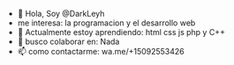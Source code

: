 - 👋 Hola, Soy @DarkLeyh
-   me interesa: la programacion y el desarrollo web
- 🌱 Actualmente estoy aprendiendo: html css js php y C++ 
- 💞️ busco colaborar en: Nada
- 📫 como contactarme: wa.me/+15092553426

<!---
DarkLeyh/DarkLeyh is a ✨ special ✨ repository because its `README.md` (this file) appears on your GitHub profile.
You can click the Preview link to take a look at your changes.
--->
